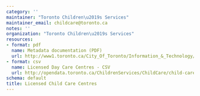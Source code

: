 ```yaml
---
category: ''
maintainer: "Toronto Children\u2019s Services"
maintainer_email: childcare@toronto.ca
notes: ''
organization: "Toronto Children\u2019s Services"
resources:
- format: pdf
  name: Metadata documentation (PDF)
  url: http://www1.toronto.ca/City_Of_Toronto/Information_&_Technology/Open_Data/Data_Sets/Assets/Files/licensed_childcare_metadata.pdf
- format: csv
  name: Licensed Day Care Centres - CSV
  url: http://opendata.toronto.ca/ChildrenServices/ChildCare/child-care.csv
schema: default
title: Licensed Child Care Centres
---
```

